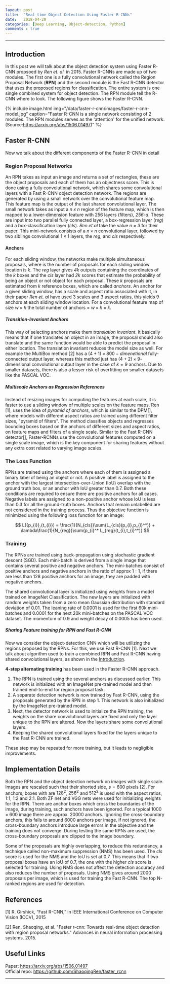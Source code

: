 ```yaml
---
layout: post
title:  "Real-time Object Detection Using Faster R-CNNs"
date:   2018-04-20 
categories: [Deep Learning, Object-detection, Python]
comments : true
---
```

<!-- for latex like math -->
<script type="text/x-mathjax-config">
MathJax.Hub.Config({
  tex2jax: {inlineMath: [['$','$'], ['\\(','\\)']]},
  processEscapes: true,
  Tex: { equationNumbers: { autoNumber: "AMS" } }
});
</script>
<script type="text/javascript" async
  src="https://cdnjs.cloudflare.com/ajax/libs/mathjax/2.7.1/MathJax.js?config=TeX-AMS_HTML">
</script>


<ul id="toc"></ul>

---

## Introduction

In this post we will talk about the object detection system using Faster R-CNN propsoed by _Ren et. al._ in 2015. Faster R-CNNs are made up of two modules. The first one is a fully convolutional network called the Region Proposal Network (**RPN**) and the second module is the Fast R-CNN detector that uses the proposed regions for classification. The entire system is one single combined system for object detection. The RPN module tell the R-CNN where to look. The following figure shows the Faster R-CNN.

{% include image.html
   img="/data/faster-r-cnn/images/faster-r-cnn-model.jpg"
   caption="Faster R-CNN is a single network consisting of 2 modules. The RPN modules serves as the 'attention' for the unified network. (Source:https://arxiv.org/abs/1506.01497)"
%}


## Faster R-CNN

Now we talk about the different components of the Faster R-CNN in detail

### Region Proposal Networks
An RPN takes as input an image and returns a set of rectangles, these are the object proposals and each of them has an objectness score. This is done using a fully convolutional network, which shares some convolutional layers with a Fast R-CNN object detection network. The regions are generated by using a small network over the convolutional feature map. This feature map is the output of the last shared convolutional layer. The small network takes as input a _n x n_ region of the feature map, which is then mapped to a lower-dimension feature with 256 layers (filters), _256-d_. These are input into two parallel fully connected layer, a box-regression layer (_reg_) and a box-classification layer (_cls_). _Ren et.al_ take the value _n = 3_ for their paper. This mini-network consists of a $n \times n$ convolutional layer, followed by two siblings convolutional $1 
\times 1$ layers, the _reg_, and _cls_ respectively. 

#### Anchors
For each sliding window, the networks make multiple simultaneous proposals, where is the number of proposals for each sliding window location is _k_. The _reg_ layer gives _4k_ outputs containing the coordinates of the _k_ boxes and the _cls_ layer had _2k_ scores that estimate the probability of being an object or not object for each proposal. These _k_ proposals are estimated from _k_ reference boxes, which are called _anchors_.  An anchor for a given sliding window, has a scale and aspect ratio associated with it, in their paper _Ren et. al_ have used 3 scales and 3 aspect ratios, this yields 9 anchors at each sliding window location. For a convolutional feature map of size $w \times h$ the total number of anchors = $w \times h \times k$.



##### Transition-Invariant Anchors
This way of selecting anchors make them _translation invariant_. It basically means that if one translates an object in an image, the proposal should also translate and the same function would be able to predict the proposal in either location. The translation invariant reduces the model size as well. For example the MultiBox method [2] has a $(4 + 1) \times 800-dimenetional$ fully-connected output layer, whereas this method just has $(4 + 2) \times 9$-dimensional convolutional output layer in the case of $k=9$ anchors. Due to smaller datasets, there is also a lesser risk of overfitting on smaller datasets like the PASCAL VOC.

##### Multiscale Anchors as Regression References
Instead of resizing images for computing the features at each scale, it is faster to use a sliding window of multiple scales on the feature maps. Ren [1], uses the idea of _pyramid of anchors_, which is similar to the DPM[], where models with different aspect ratios are trained using different filter sizes, "pyramid of filters". The method classifies objects and regresses bounding boxes based on the anchors of different sizes and aspect ratios, on feature maps and filters of a single scale. 
Similar to the Fast R-CNN detector[], Faster-RCNNs use the convolutional features computed on a single scale image, which is the key component for sharing features without any extra cost related to varying image scales.

### The Loss Function
RPNs are trained using the anchors where each of them is assigned a binary label of being an object or not. A positive label is assigned to the anchor with the largest intersection-over-Union (IoU) overlap with the ground truth box, or an anchor with IoU greater than 0.7. Both these conditions are required to ensure there are positive anchors for all cases. Negative labels are assigned to a non-positive anchor whose IoU is less than 0.3 for all the ground-truth boxes. Anchors that remain unlabelled are not considered in the training process. Thus the objective function is minimized using the following loss function for an image:

$$
L({p_{i}},{t_{i}}) = \frac{1}{N_{cls}}\sum{L_{cls}(p_{i},p_{i}^*)} + \lambda\frac{1}{N_{reg}}\sum{p_{i}^* L_{reg}(t_{i},t_{i}^*)}
$$

### Training 
The RPNs are trained using back-propagation using stochastic gradient descent (SGD).
Each mini-batch is derived from a single image that contains several positive and negative anchors. The mini-batches consist of positive anchors and negative anchors in the ratio of approx $1:1$, if there are less than 128 positive anchors for an image, they are padded with negative anchors.

The shared convolutional layer is initialized using weights from a model trained on ImageNet Classification. The new layers are initialized with random weights taken from a zero mean Gaussian distribution with standard deviation of 0.01. The leaning rate of 0.0001 is used for the first 60k mini-batches and 0.0001 for the next 20k mini-batches on the PASCAL VOC dataset. The momentum of 0.9 and weight decay of 0.0005 has been used.

##### Sharing Feature training for RPN and Fast R-CNN
Now we consider the object-detection CNN which will be utilizing the regions proposed by the RPNs. For this, we use Fast R-CNN [1]. Next we talk about algorithm used to train a combined RPN and Fast R-CNN having shared convolutional layers, as shown in the <a href="#introduction">Introduction</a>.

<!-- Following are some of the ways of training networks with shared layers:

(i) _Alternating training_: This method was used by Faster R-CNNs for all their experiments. In this method, we first train the RPN and use the proposals to train the Fast R-CNN. The weights from the network trained by Fast R-CNN is used to initialize RPN, and this process is iterated. -->

**4-step alternating training** has been used in the Faster R-CNN approach. 
1. The RPN is trained using the several anchors as discussed earlier. This network is initialized with an ImageNet pre-trained model and then trained end-to-end for region proposal task.
2. A separate detection network is now trained by Fast R-CNN, using the proposals generated by the RPN in step 1. This network is also initialized by the ImageNet pre-trained model. 
3. Next, the detector network is used to initialize the RPN training, the weights on the share convolutional layers are fixed and only the layer unique to the RPN are altered.  Now the layers share some convolutional layers.
4. Keeping the shared convolutional layers fixed for the layers unique to the Fast R-CNN are trained.

These step may be repeated for more training, but it leads to negligible improvements.


## Implementation Details
Both the RPN and the object detection network on images with single scale.
Images are rescaled such that their shorted side, $s = 600$ pixels [2]. For anchors, boxes with are $128^2$, $256^2$ and $512^2$ is used with the aspect ratios, 1:1, 1:2 and 2:1. Both ZF net and VGG nets were used for initializing weights for the RPN.
There are anchor boxes which cross the boundaries of the image, during training, such anchors have been ignored. For a typical $1000 \times 600$ image there are approx. 20000 anchors. Ignoring the cross-boundary anchors, this falls to around 6000 anchors per image. if not ignored, the cross-boundary anchors introduce large errors in the objective and the training does not converge. During testing the same RPNs are used, the cross-boundary proposals are clipped to the image boundary.

Some of the proposals are highly overlapping, to reduce this redundancy, a technique called non-maximum suppression (NMS) has been used. The _cls_ score is used for the NMS and the IoU is set at 0.7. This means that if two proposal boxes have an IoU of 0.7, the one with the higher _cls_ score is selected for training. Using NMS does not affect the detection accuracy and also reduces the number of proposals. Using NMS gives around 2000 proposals per image, which is used for training the Fast R-CNN. The top N-ranked regions are used for detection.

<!-- 
## Experiments
### Experiments on PASCAL VOC
### Experiments on MS COCO
 -->





## References
 [1] R. Girshick, “Fast R-CNN,” in IEEE International Conference on Computer Vision (ICCV), 2015

 [2] Ren, Shaoqing, et al. "Faster r-cnn: Towards real-time object detection with region proposal networks." Advances in neural information processing systems. 2015.


## Useful Links 
Paper: <a href="https://arxiv.org/abs/1506.01497" target="_blank">https://arxiv.org/abs/1506.01497</a>
	<br>
Official repo:  <a href="https://arxiv.org/abs/1506.01497" target="_blank">https://github.com/ShaoqingRen/faster_rcnn</a>

---